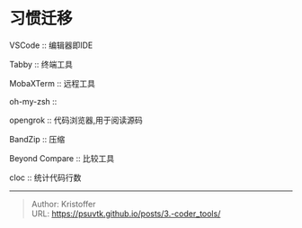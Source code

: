 # 习惯迁移



VSCode  :: 编辑器即IDE
 
Tabby :: 终端工具

MobaXTerm :: 远程工具

oh-my-zsh :: 

opengrok :: 代码浏览器,用于阅读源码

BandZip :: 压缩

Beyond Compare :: 比较工具

cloc :: 统计代码行数

---

> Author: Kristoffer  
> URL: https://psuvtk.github.io/posts/3.-coder_tools/  

